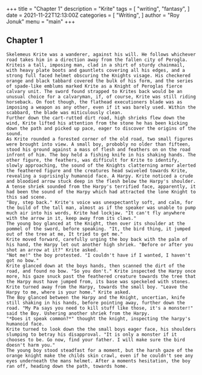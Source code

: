 +++
title = "Chapter 1"
description = "Krite"
tags = [
    "writing",
    "fantasy",
]
date = 2021-11-22T12:13:00Z
categories = [
    "Writing",
]
author = "Roy Jonuk"
menu = "main"
+++

## Chapter 1

	Skelemeus Krite was a wanderer, against his will. He follows whichever road takes him in a direction away from the fallen city of Perogla. Kriteis a tall, imposing man, clad in a shirt of sturdy chainmail, with heavy plate boots and gauntlets covering all his edges, and a strong full faced helmet obscuring the Knights visage. His checkered orange and black tabbard covered the bulk of his form, and the series of spade-like emblums marked Krite as a Knight of Peroglas fierce calvary unit. The sword found strapped to Krites back would be an unusual choice for a calvaryman, if, of course, Krite was still riding horseback. On foot though, the flathead executioners blade was as imposing a weapon as any other, even if it was barely used. Within the scabbard, the blade was miticulously clean. 
	Further down the cart-rutted dirt road, high shrieks flew down the wind, Krite lifted his attention from the stone he has been kicking down the path and picked up pace, eager to discover the origins of the sound. 
	As Krite rounded a forested corner of the old road, two small figures were brought into view. A small boy, probobly no older than fifteen, stood his ground against a mass of flesh and feathers on on the road infront of him. The boy held a fishing knife in his shaking hands. The other figure, the feathers, was difficult for Krite to identify, slowly approaching, the sound of the Knights clatterning armor alerted the feathered figure and the creatures head swiveled towards Krite, revealing a suprisingly humanoid face. A Harpy. Krite noticed a crude and bloodied arrow stuck deep in the flesh below the Harpy's shoulder. A tense shriek sounded from the Harpy's terrified face, apparently, it had been the sound of the Harpy which had attracted the lone Knight to this sad scene.
	"Boy, step back." Krite's voice was unexpectantly soft, and calm, for the build of the tall man, almost as if the speaker was unable to pump much air into his words, Krite had lockjaw. "It can't fly anywhere with the arrow in it, keep away from its claws."
	The young boy glanced at the Knight, then over its shoulder at the pommel of the sword, before speaking. "It, the bird thing, it jumped out of the tree at me, It tried to get me." 
	Krite moved forward, carefully urging the boy back with the palm of his hand, the Harpy let out another high shriek. "Before or after you shot an arrow at it?" Krite asked.
	"Not me!" the boy protested. "I couldn't have if I wanted, I haven't got no bow."
	Krite glanced down at the boys hands, then scanned the dirt of the road, and found no bow. "So you don't." Krite inspected the Harpy once more, his gaze snuck past the feathered creature towards the tree that the Harpy must have jumped from, its base was speckeled with stones. Krite turned away from the Harpy, towards the small boy. "Leave the Harpy to me, where is your home." Krite asked.
	The Boy glanced between the Harpy and the Knight, uncertian, knife still shaking in his hands, before pointing away, further down the road. "My Pa says you need to kill stuff like those, it's a monster!" said the Boy. Ushering another shriek from the Harpy.
	"*Does it speak common?*" thought the knight, inspecting the harpy's humanoid face. 
	Krite turned to look down the the small boys eager face, his shoulders slumping to betray his disapproval. "It is only a monster if it chooses to be. Go now, find your father. I will make sure the bird doesn't harm you."
	The young boy stood steadfast for a moment, but the harsh gaze of the orange knight make the childs skin crawl, even if he couldn't see any eyes underneath the mans helmet. After a moments hesitation, the boy ran off, heading down the path, towards home.

